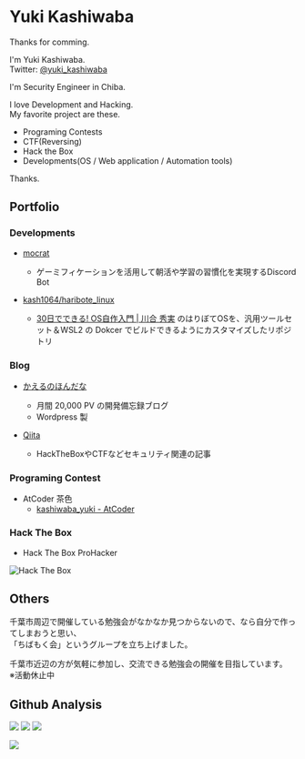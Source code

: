 # Yuki Kashiwaba

Thanks for comming.  

I'm Yuki Kashiwaba.  
Twitter: [@yuki_kashiwaba](https://twitter.com/yuki_kashiwaba)  

I'm Security Engineer in Chiba.

I love Development and Hacking.  
My favorite project are these.

- Programing Contests
- CTF(Reversing)
- Hack the Box
- Developments(OS / Web application / Automation tools)

Thanks.

## Portfolio

### Developments
- [mocrat](https://github.com/kash1064/mocrat)
  - ゲーミフィケーションを活用して朝活や学習の習慣化を実現するDiscord Bot

- [kash1064/haribote_linux](https://github.com/kash1064/haribote_linux)
  - [30日でできる! OS自作入門 | 川合 秀実](https://amzn.to/3l0aNJO) のはりぼてOSを、汎用ツールセット＆WSL2 の Dokcer でビルドできるようにカスタマイズしたリポジトリ

### Blog
- [かえるのほんだな](https://yukituna.com/)
  - 月間 20,000 PV の開発備忘録ブログ
  - Wordpress 製

- [Qiita](https://qiita.com/kash1064)
  - HackTheBoxやCTFなどセキュリティ関連の記事

### Programing Contest
- AtCoder 茶色
  - [kashiwaba_yuki - AtCoder](https://atcoder.jp/users/kashiwaba_yuki)

### Hack The Box
- Hack The Box ProHacker  

![Hack The Box](https://www.hackthebox.eu/badge/image/327080)

## Others
千葉市周辺で開催している勉強会がなかなか見つからないので、なら自分で作ってしまおうと思い、  
「ちばもく会」というグループを立ち上げました。  

千葉市近辺の方が気軽に参加し、交流できる勉強会の開催を目指しています。  
※活動休止中

## Github Analysis
[![](https://raw.githubusercontent.com/kash1064/kash1064/master/profile-summary-card-output/default/0-profile-details.svg)](https://github.com/vn7n24fzkq/github-profile-summary-cards)
[![](https://raw.githubusercontent.com/kash1064/kash1064/master/profile-summary-card-output/default/3-stats.svg)](https://github.com/vn7n24fzkq/github-profile-summary-cards)
[![](https://raw.githubusercontent.com/kash1064/kash1064/master/profile-summary-card-output/vue/2-most-commit-language.svg)](https://github.com/vn7n24fzkq/github-profile-summary-cards)

![](https://komarev.com/ghpvc/?username=kash1064&color=green)
